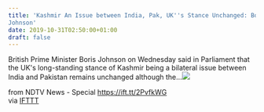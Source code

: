 ```yaml
---
title: 'Kashmir An Issue between India, Pak, UK''s Stance Unchanged: Boris
Johnson'
date: 2019-10-31T02:50:00+01:00
draft: false
---
```


British Prime Minister Boris Johnson on Wednesday said in Parliament that the UK's long-standing stance of Kashmir being a bilateral issue between India and Pakistan remains unchanged although the...![](http://feeds.feedburner.com/~r/NDTV-LatestNews/~4/8zcC8fpYFnk)  
  
from NDTV News - Special https://ift.tt/2PvfkWG  
via [IFTTT](https://ifttt.com/?ref=da&site=blogger)